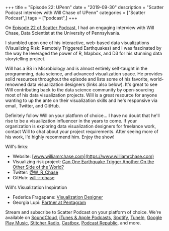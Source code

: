 +++
title = "Episode 22: UPenn"
date = "2019-09-30"
description = "Scatter Podcast interview with Will Chase of UPenn"
categories = ["Scatter Podcast",]
tags = ["podcast",]
+++

On [Episode 22 of Scatter Podcast](https://soundcloud.com/scatterpodcast/episode-022), I had an engaging interview with Will Chase, Data Scientist at the University of Pennsylvania.
<!--more-->
I stumbled upon one of his interactive, web-based data visualizations (Visualizing Risk: Remotely Triggered Earthquakes) and I was fascinated by the way he leveraged the power of R, Mapbox, and D3 for his stunning data storytelling project.

Will has a BS in Microbiology and is almost entirely self-taught in the programming, data science, and advanced visualization space. He provides solid resources throughout the episode and lists some of his favorite, world-renowned data visualization designers (links also below). It's great to see Will contributing back to the data science community by open-sourcing most of his data visualization projects. Will is a great resource for anyone wanting to up the ante on their visualization skills and he's responsive via email, Twitter, and GitHub.

Definitely follow Will on your platform of choice... I have no doubt that he'll rise to be a visualization influencer in the years to come. If your organization is exploring data visualization designers for freelance work, contact Will to chat about your project requirements. After seeing more of his work, I'd highly recommend him. Enjoy the show!

Will's links:

* Website: [www.williamrchase.com](https://www.williamrchase.com)
* Visualizing risk project: [Can One Earthquake Trigger Another On the Other Side of the World?](https://will-r-chase.github.io/eq_bw/)
* Twitter: [@W_R_Chase](https://twitter.com/W_R_Chase)
* GitHub: [will-r-chase](https://github.com/will-r-chase)

Will's Visualization Inspiration

* Federica Fragapane: [Visualization Designer](https://www.behance.net/FedericaFragapane)
* Georgia Lupi: [Partner at Pentagram](https://www.pentagram.com/about/giorgia-lupi)

Stream and subscribe to Scatter Podcast on your platform of choice. We're available on [SoundCloud](https://soundcloud.com/scatterpodcast), [iTunes & Apple Podcasts](https://podcasts.apple.com/us/podcast/scatter-podcast/id1458544194), [Spotify](https://open.spotify.com/show/64UpJwByrdsrLSYObuEeHx?si=n_UlBzrYQv6ptBjeXfSOsw), [TuneIn](https://tunein.com/podcasts/Business--Economics-Podcasts/Scatter-Podcast-p1216105/), [Google Play Music](https://playmusic.app.goo.gl/?ibi=com.google.PlayMusic&isi=691797987&ius=googleplaymusic&apn=com.google.android.music&link=https://play.google.com/music/m/Iqayzaqkmvhu5op3yehzbj5bus4?t%3DScatter_Podcast%26pcampaignid%3DMKT-na-all-co-pr-mu-pod-16), [Stitcher Radio](https://www.stitcher.com/podcast/scatter-podcast/httpssoundcloudcomscatterpodcast), [Castbox](https://castbox.fm/channel/id2083174), [Podcast Republic](https://www.podcastrepublic.net/podcast/1458544194), and more.